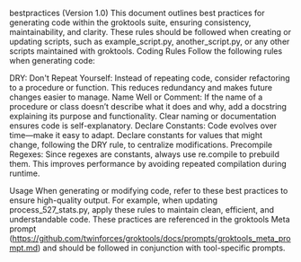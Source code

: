 bestpractices (Version 1.0)
This document outlines best practices for generating code within the groktools suite, ensuring consistency, maintainability, and clarity. These rules should be followed when creating or updating scripts, such as example_script.py, another_script.py, or any other scripts maintained with groktools.
Coding Rules
Follow the following rules when generating code:

DRY: Don't Repeat Yourself: Instead of repeating code, consider refactoring to a procedure or function. This reduces redundancy and makes future changes easier to manage.
Name Well or Comment: If the name of a procedure or class doesn’t describe what it does and why, add a docstring explaining its purpose and functionality. Clear naming or documentation ensures code is self-explanatory.
Declare Constants: Code evolves over time—make it easy to adapt. Declare constants for values that might change, following the DRY rule, to centralize modifications.
Precompile Regexes: Since regexes are constants, always use re.compile to prebuild them. This improves performance by avoiding repeated compilation during runtime.

Usage
When generating or modifying code, refer to these best practices to ensure high-quality output. For example, when updating process_527_stats.py, apply these rules to maintain clean, efficient, and understandable code.
These practices are referenced in the groktools Meta prompt (https://github.com/twinforces/groktools/docs/prompts/groktools_meta_prompt.md) and should be followed in conjunction with tool-specific prompts.
